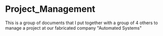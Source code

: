 # Project_Management
This is a group of documents that I put together with a group of 4 others to manage a project at our fabricated company "Automated Systems"

